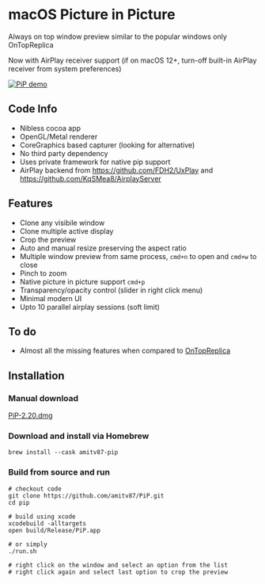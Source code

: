 # macOS Picture in Picture

Always on top window preview similar to the popular windows only OnTopReplica

Now with AirPlay receiver support (if on macOS 12+, turn-off built-in AirPlay receiver from system preferences)

[![PiP demo](https://img.youtube.com/vi/MDte5sZCRnY/0.jpg)](https://www.youtube.com/watch?v=MDte5sZCRnY)

## Code Info
* Nibless cocoa app
* OpenGL/Metal renderer
* CoreGraphics based capturer (looking for alternative)
* No third party dependency
* Uses private framework for native pip support
* AirPlay backend from https://github.com/FDH2/UxPlay and https://github.com/KqSMea8/AirplayServer

## Features
* Clone any visibile window
* Clone multiple active display
* Crop the preview
* Auto and manual resize preserving the aspect ratio
* Multiple window preview from same process, ```cmd+n``` to open and ```cmd+w``` to close
* Pinch to zoom
* Native picture in picture support ```cmd+p```
* Transparency/opacity control (slider in right click menu)
* Minimal modern UI
* Upto 10 parallel airplay sessions (soft limit)

## To do
* Almost all the missing features when compared to [OnTopReplica](https://github.com/LorenzCK/OnTopReplica)

## Installation

### Manual download

[PiP-2.20.dmg](https://github.com/amitv87/PiP/releases/download/v2.20/PiP-2.20.dmg)

### Download and install via Homebrew

```
brew install --cask amitv87-pip
```

### Build from source and run

```
# checkout code
git clone https://github.com/amitv87/PiP.git
cd pip

# build using xcode
xcodebuild -alltargets
open build/Release/PiP.app

# or simply
./run.sh

# right click on the window and select an option from the list
# right click again and select last option to crop the preview
```

